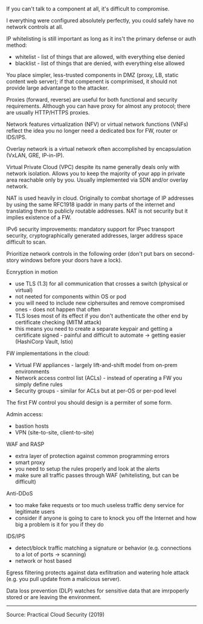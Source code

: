 If you can't talk to a component at all, it's difficult to compromise.

I everything were configured absolutely perfectly, you could safely have no network controls at all.

IP whitelisting is still important as long as it ins't the primary defense or auth method:

* whitelist - list of things that are allowed, with everything else denied
* blacklist - list of things that are denied, with everything else allowed

You place simpler, less-trusted components in DMZ (proxy, LB, static content web server); if that compenent is comprimised, it should not provide large advantange to the attacker.

Proxies (forward, reverse) are useful for both functional and security requirements. Although you can have proxy for almost any protocol; there are usually HTTP/HTTPS proxies.

Network features virtualization (NFV) or virtual network functions (VNFs) reflect the idea you no longer need a dedicated box for FW, router or IDS/IPS.

Overlay network is a virtual network often accomplished by encapsulation (VxLAN, GRE, IP-in-IP).

Virtual Private Cloud (VPC) despite its name generally deals only with network isolation. Allows you to keep the majority of your app in private area reachable only by you. Usually implemented via SDN and/or overlay network.

NAT is used heavily in cloud. Originally to combat shortage of IP addresses by using the same RFC1918 ipaddr in many parts of the internet and translating them to publicly routable addresses. NAT is not security but it implies existence of a FW.

IPv6 security improvements: mandatory support for IPsec transport security, cryptographically generated addresses, larger address space difficult to scan.

Prioritize network controls in the following order (don't put bars on second-story windows before your doors have a lock).

Ecnryption in motion

* use TLS (1.3) for all communication that crosses a switch (physical or virtual)
* not neeted for components within OS or pod
* you will need to include new ciphersuites and remove compromised ones - does not happen that often
* TLS loses most of its effect if you don't authenticate the other end by certificate checking (MITM attack)
* this means you need to create a separate keypair and getting a certificate signed - painful and difficult to automate -> getting easier (HashiCorp Vault, Istio)

FW implementations in the cloud:

* Virtual FW appliances - largely lift-and-shift model from on-prem environments
* Network access control list (ACLs) - instead of operating a FW you simply define rules
* Security groups - similar for ACLs but at per-OS or per-pod level

The first FW control you should design is a permiter of some form.

Admin access:

* bastion hosts
* VPN (site-to-site, client-to-site)

WAF and RASP

* extra layer of protection against common programming errors
* smart proxy
* you need to setup the rules properly and look at the alerts
* make sure all traffic passes through WAF (whitelisting, but can be difficult)

Anti-DDoS

* too make fake requests or too much useless traffic deny service for legitimate users
* consider if anyone is going to care to knock you off the Internet and how big a problem is it for you if they do

IDS/IPS

* detect/block traffic matching a signature or behavior (e.g. connections to a lot of ports -> scanning)
* network or host based

Egress filtering protects against data exfiltration and watering hole attack (e.g. you pull update from a malicious server).

Data loss prevention (DLP) watches for sensitive data that are imrpoperly stored or are leaving the environment.

---

Source: Practical Cloud Security (2019)
